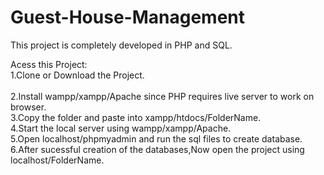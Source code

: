 # Guest-House-Management

This project is completely developed in PHP and SQL.

Acess this Project:</br>
1.Clone or Download  the Project. </br>                                
2.Install wampp/xampp/Apache since PHP requires live server to work on browser.</br>
3.Copy the folder and paste into xampp/htdocs/FolderName.</br>
4.Start the local server using wampp/xampp/Apache.</br>
5.Open localhost/phpmyadmin and run the sql files to create database.</br>
6.After sucessful creation of the databases,Now open the project using localhost/FolderName.</br>



